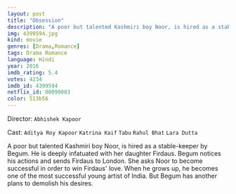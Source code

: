 ```yaml
---
layout: post
title: "Obsession"
description: "A poor but talented Kashmiri boy Noor, is hired as a stable-keeper by Begum. He is deeply infatuated with her daughter Firdaus. Begum notices his actions and sends Firdaus to London. She asks Noor to become successful in order to win Firdaus' love. When he grows up, he becomes one of the most successful young artist of India. But Begum has another plans to demolish his desires..."
img: 4399594.jpg
kind: movie
genres: [Drama,Romance]
tags: Drama Romance 
language: Hindi
year: 2016
imdb_rating: 5.4
votes: 4234
imdb_id: 4399594
netflix_id: 80099083
color: 513b56
---
```

Director: `Abhishek Kapoor`  

Cast: `Aditya Roy Kapoor` `Katrina Kaif` `Tabu` `Rahul Bhat` `Lara Dutta` 

A poor but talented Kashmiri boy Noor, is hired as a stable-keeper by Begum. He is deeply infatuated with her daughter Firdaus. Begum notices his actions and sends Firdaus to London. She asks Noor to become successful in order to win Firdaus' love. When he grows up, he becomes one of the most successful young artist of India. But Begum has another plans to demolish his desires.